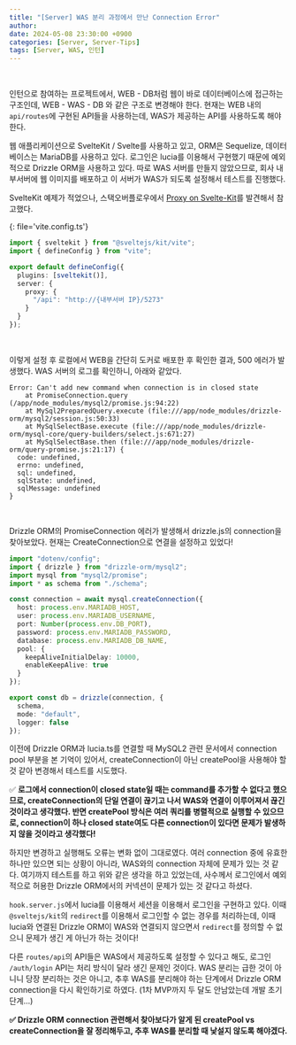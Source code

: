 ```yaml
---
title: "[Server] WAS 분리 과정에서 만난 Connection Error"
author:
date: 2024-05-08 23:30:00 +0900
categories: [Server, Server-Tips]
tags: [Server, WAS, 인턴]
---
```


<br>

인턴으로 참여하는 프로젝트에서, WEB - DB처럼 웹이 바로 데이터베이스에 접근하는 구조인데, WEB - WAS - DB 와 같은 구조로 변경해야 한다. 현재는 WEB 내의 `api/routes`에 구현된 API들을 사용하는데, WAS가 제공하는 API를 사용하도록 해야 한다.

웹 애플리케이션으로 SvelteKit / Svelte를 사용하고 있고, ORM은 Sequelize, 데이터베이스는 MariaDB를 사용하고 있다. 로그인은 lucia를 이용해서 구현했기 때문에 예외적으로 Drizzle ORM을 사용하고 있다. 따로 WAS 서버를 만들지 않았으므로, 회사 내부서버에 웹 이미지를 배포하고 이 서버가 WAS가 되도록 설정해서 테스트를 진행했다.

SvelteKit 예제가 적었으나, 스택오버플로우에서 [Proxy on Svelte-Kit](https://stackoverflow.com/questions/72753092/how-to-proxy-on-svelte-kit-in-dev-mode)를 발견해서 참고했다.

{: file='vite.config.ts'}

```typescript
import { sveltekit } from "@sveltejs/kit/vite";
import { defineConfig } from "vite";

export default defineConfig({
  plugins: [sveltekit()],
  server: {
    proxy: {
      "/api": "http://{내부서버 IP}/5273"
    }
  }
});
```

<br>

이렇게 설정 후 로컬에서 WEB을 간단히 도커로 배포한 후 확인한 결과, 500 에러가 발생했다. WAS 서버의 로그를 확인하니, 아래와 같았다.

```shell
Error: Can't add new command when connection is in closed state
    at PromiseConnection.query (/app/node_modules/mysql2/promise.js:94:22)
    at MySql2PreparedQuery.execute (file:///app/node_modules/drizzle-orm/mysql2/session.js:50:33)
    at MySqlSelectBase.execute (file:///app/node_modules/drizzle-orm/mysql-core/query-builders/select.js:671:27)
    at MySqlSelectBase.then (file:///app/node_modules/drizzle-orm/query-promise.js:21:17) {
  code: undefined,
  errno: undefined,
  sql: undefined,
  sqlState: undefined,
  sqlMessage: undefined
}
```

<br>

Drizzle ORM의 PromiseConnection 에러가 발생해서 drizzle.js의 connection을 찾아보았다. 현재는 CreateConnection으로 연결을 설정하고 있었다!

```typescript
import "dotenv/config";
import { drizzle } from "drizzle-orm/mysql2";
import mysql from "mysql2/promise";
import * as schema from "./schema";

const connection = await mysql.createConnection({
  host: process.env.MARIADB_HOST,
  user: process.env.MARIADB_USERNAME,
  port: Number(process.env.DB_PORT),
  password: process.env.MARIADB_PASSWORD,
  database: process.env.MARIADB_DB_NAME,
  pool: {
    keepAliveInitialDelay: 10000,
    enableKeepAlive: true
  }
});

export const db = drizzle(connection, {
  schema,
  mode: "default",
  logger: false
});
```

이전에 Drizzle ORM과 lucia.ts를 연결할 때 MySQL2 관련 문서에서 connection pool 부분을 본 기억이 있어서, createConnection이 아닌 createPool을 사용해야 할 것 같아 변경해서 테스트를 시도했다.

✅ **로그에서 connection이 closed state일 때는 command를 추가할 수 없다고 했으므로, createConnection의 단일 연결이 끊기고 나서 WAS와 연결이 이루어져서 끊긴 것이라고 생각했다. 반면 createPool 방식은 여러 쿼리를 병렬적으로 실행할 수 있으므로, connection이 하나 closed state여도 다른 connection이 있다면 문제가 발생하지 않을 것이라고 생각했다!**

하지만 변경하고 실행해도 오류는 변화 없이 그대로였다. 여러 connection 중에 유효한 하나만 있으면 되는 상황이 아니라, WAS와의 connection 자체에 문제가 있는 것 같다. 여기까지 테스트를 하고 위와 같은 생각을 하고 있었는데, 사수께서 로그인에서 예외적으로 허용한 Drizzle ORM에서의 커넥션이 문제가 있는 것 같다고 하셨다.

`hook.server.js`에서 lucia를 이용해서 세션을 이용해서 로그인을 구현하고 있다. 이때 `@sveltejs/kit`의 `redirect`를 이용해서 로그인할 수 없는 경우를 처리하는데, 이때 lucia와 연결된 Drizzle ORM이 WAS와 연결되지 않으면서 `redirect`를 정의할 수 없으니 문제가 생긴 게 아닌가 하는 것이다!

다른 `routes/api`의 API들은 WAS에서 제공하도록 설정할 수 있다고 해도, 로그인 `/auth/login` API는 처리 방식이 달라 생긴 문제인 것이다. WAS 분리는 급한 것이 아니니 당장 분리하는 것은 아니고, 추후 WAS를 분리해야 하는 단계에서 Drizzle ORM connection을 다시 확인하기로 하였다. (1차 MVP까지 두 달도 안남았는데 개발 초기 단계...)

**✅ Drizzle ORM connection 관련해서 찾아보다가 알게 된 createPool vs createConnection을 잘 정리해두고, 추후 WAS를 분리할 때 낯설지 않도록 해야겠다.**

<br>
<br>

<script src="https://utteranc.es/client.js"
        repo="RumosZin/rumoszin.github.io"
        issue-term="pathname"
        theme="github-light"
        crossorigin="anonymous"
        async>
</script>
